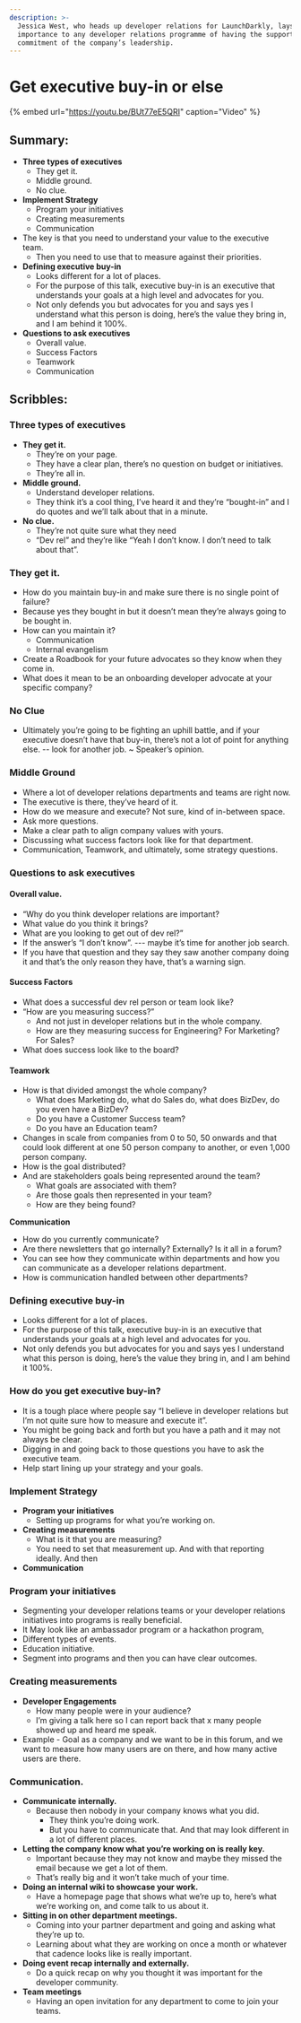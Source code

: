 ```yaml
---
description: >-
  Jessica West, who heads up developer relations for LaunchDarkly, lays out the
  importance to any developer relations programme of having the support and
  commitment of the company’s leadership.
---
```


# Get executive buy-in or else

{% embed url="https://youtu.be/BUt77eE5QRI" caption="Video" %}

## Summary:

* **Three types of executives** 
  * They get it. 
  * Middle ground. 
  * No clue. 
* **Implement Strategy**
  * Program your initiatives 
  * Creating measurements 
  * Communication
* The key is that you need to understand your value to the executive team. 
  * Then you need to use that to measure against their priorities.
* **Defining executive buy-in** 
  * Looks different for a lot of places.
  * For the purpose of this talk, executive buy-in is an executive that understands your goals at a high level and advocates for you. 
  * Not only defends you but advocates for you and says yes I understand what this person is doing, here’s the value they bring in, and I am behind it 100%.
* **Questions to ask executives**
  * Overall value. 
  * Success Factors
  * Teamwork
  * Communication

## Scribbles:

### Three types of executives 

* **They get it.** 
  * They’re on your page. 
  * They have a clear plan, there’s no question on budget or initiatives. 
  * They’re all in. 
* **Middle ground.** 
  * Understand developer relations.
  * They think it’s a cool thing, I’ve heard it and they’re “bought-in” and I do quotes and we’ll talk about that in a minute. 
* **No clue.** 
  * They’re not quite sure what they need 
  * “Dev rel” and they’re like “Yeah I don’t know. I don’t need to talk about that”.

### They get it. 

* How do you maintain buy-in and make sure there is no single point of failure?
* Because yes they bought in but it doesn’t mean they’re always going to be bought in.
* How can you maintain it? 
  * Communication
  * Internal evangelism 
* Create a Roadbook for your future advocates so they know when they come in.
* What does it mean to be an onboarding developer advocate at your specific company?

### No Clue

* Ultimately you’re going to be fighting an uphill battle, and if your executive doesn’t have that buy-in, there’s not a lot of point for anything else. -- look for another job. ~ Speaker’s opinion.

### Middle Ground

* Where a lot of developer relations departments and teams are right now. 
* The executive is there, they’ve heard of it. 
* How do we measure and execute? Not sure, kind of in-between space. 
* Ask more questions. 
* Make a clear path to align company values with yours. 
* Discussing what success factors look like for that department. 
* Communication, Teamwork, and ultimately, some strategy questions.

### Questions to ask executives

#### Overall value. 

* “Why do you think developer relations are important?
* What value do you think it brings? 
* What are you looking to get out of dev rel?” 
* If the answer’s “I don’t know”. --- maybe it’s time for another job search. 
* If you have that question and they say they saw another company doing it and that’s the only reason they have, that’s a warning sign.

#### Success Factors

* What does a successful dev rel person or team look like? 
* “How are you measuring success?” 
  * And not just in developer relations but in the whole company. 
  * How are they measuring success for Engineering? For Marketing? For Sales?
* What does success look like to the board? 

#### Teamwork

* How is that divided amongst the whole company? 
  * What does Marketing do, what do Sales do, what does BizDev, do you even have a BizDev? 
  * Do you have a Customer Success team? 
  * Do you have an Education team? 
* Changes in scale from companies from 0 to 50, 50 onwards and that could look different at one 50 person company to another, or even 1,000 person company. 
* How is the goal distributed? 
* And are stakeholders goals being represented around the team? 
  * What goals are associated with them? 
  * Are those goals then represented in your team? 
  * How are they being found? 

  
**Communication**

* How do you currently communicate? 
* Are there newsletters that go internally? Externally? Is it all in a forum? 
* You can see how they communicate within departments and how you can communicate as a developer relations department.
* How is communication handled between other departments? 

### Defining executive buy-in 

* Looks different for a lot of places.
* For the purpose of this talk, executive buy-in is an executive that understands your goals at a high level and advocates for you. 
* Not only defends you but advocates for you and says yes I understand what this person is doing, here’s the value they bring in, and I am behind it 100%. 

### How do you get executive buy-in? 

* It is a tough place where people say “I believe in developer relations but I’m not quite sure how to measure and execute it”. 
* You might be going back and forth but you have a path and it may not always be clear.
* Digging in and going back to those questions you have to ask the executive team.
* Help start lining up your strategy and your goals. 

### Implement Strategy

* **Program your initiatives** 
  * Setting up programs for what you’re working on. 
* **Creating measurements** 
  * What is it that you are measuring?
  * You need to set that measurement up. And with that reporting ideally. And then
* **Communication** 

###  Program your initiatives

* Segmenting your developer relations teams or your developer relations initiatives into programs is really beneficial. 
* It May look like an ambassador program or a hackathon program, 
* Different types of events. 
* Education initiative. 
* Segment into programs and then you can have clear outcomes. 

### Creating measurements

* **Developer Engagements** 
  * How many people were in your audience? 
  * I’m giving a talk here so I can report back that x many people showed up and heard me speak. 
* Example - Goal as a company and we want to be in this forum, and we want to measure how many users are on there, and how many active users are there.

### Communication. 

* **Communicate internally.** 
  * Because then nobody in your company knows what you did. 
    * They think you’re doing work.
    *  But you have to communicate that. And that may look different in a lot of different places.
* **Letting the company know what you’re working on is really key.** 
  * Important because they may not know and maybe they missed the email because we get a lot of them.
  * That’s really big and it won’t take much of your time. 
* **Doing an internal wiki to showcase your work.** 
  * Have a homepage page that shows what we’re up to, here’s what we’re working on, and come talk to us about it.
* **Sitting in on other department meetings.**
  * Coming into your partner department and going and asking what they’re up to.
  * Learning about what they are working on once a month or whatever that cadence looks like is really important. 
* **Doing event recap internally and externally.**
  *  Do a quick recap on why you thought it was important for the developer community. 
* **Team meetings**
  * Having an open invitation for any department to come to join your teams. 



